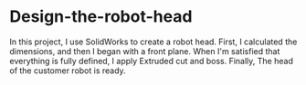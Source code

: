 # Design-the-robot-head
In this project, I use SolidWorks to create a robot head. First, I calculated the dimensions, and then I began with a front plane. When I'm satisfied that everything is fully defined, I apply Extruded cut and boss. Finally, The head of the customer robot is ready.
